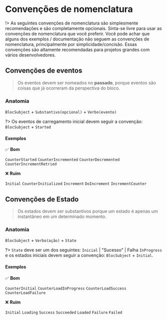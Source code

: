 # Convenções de nomenclatura

!> As seguintes convenções de nomenclatura são simplesmente recomendações e são completamente opcionais. Sinta-se livre para usar as convenções de nomenclatura que você preferir. Você pode achar que alguns dos exemplos / documentação não seguem as convenções de nomenclatura, principalmente por simplicidade/concisão. Essas convenções são altamente recomendadas para projetos grandes com vários desenvolvedores.

## Convenções de eventos

> Os eventos devem ser nomeados no **passado**, porque eventos são coisas que já ocorreram da perspectiva do bloco.

### Anatomia

`BlocSubject` + `Substantivo(opcional)` + `Verbo(evento)`

?> Os eventos de carregamento inicial devem seguir a convenção: `BlocSubject` + `Started`

#### Exemplos

✅ **Bom**

`CounterStarted`
`CounterIncremented`
`CounterDecremented`
`CounterIncrementRetried`

❌ **Ruim**

`Initial`
`CounterInitialized`
`Increment`
`DoIncrement`
`IncrementCounter`


## Convenções de Estado

> Os estados devem ser substantivos porque um estado é apenas um instantâneo em um determinado momento.

### Anatomia

`BlocSubject` + `Verbo(ação)` + `State`

?> `State` deve ser um dos seguintes: `Inicial` | "Sucesso" | Falha `InProgress` e
os estados iniciais devem seguir a convenção: `BlocSubject` + `Initial`.

#### Exemplos

✅ **Bom**

`CounterInitial`
`CounterLoadInProgress`
`CounterLoadSuccess`
`CounterLoadFailure`

❌ **Ruim**

`Initial`
`Loading`
`Success`
`Succeeded`
`Loaded`
`Failure`
`Failed`